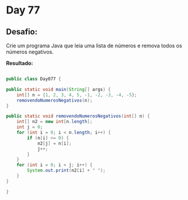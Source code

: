 # Day 77

## Desafio:

Crie um programa Java que leia uma lista de números e remova todos os números negativos.

**Resultado:**

```java

public class Day077 {

public static void main(String[] args) {
    int[] n = {1, 2, 3, 4, 5, -1, -2, -3, -4, -5};
    removendoNumerosNegativos(n);
}

public static void removendoNumerosNegativos(int[] n) {
    int[] n2 = new int[n.length];
    int j = 0;
    for (int i = 0; i < n.length; i++) {
        if (n[i] >= 0) {
            n2[j] = n[i];
            j++;
        }
    }
    for (int i = 0; i < j; i++) {
        System.out.print(n2[i] + " ");
    }	
}

}